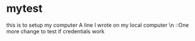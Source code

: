 # mytest
this is to setup my computer
A line I wrote on my local computer
 \n ::One more change to test if credentials work

